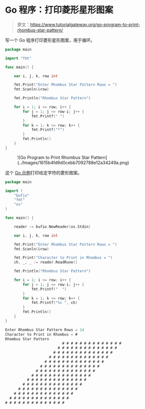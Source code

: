 # Go 程序：打印菱形星形图案

> 原文：<https://www.tutorialgateway.org/go-program-to-print-rhombus-star-pattern/>

写一个 Go 程序打印菱形星形图案，用于循环。

```go
package main

import "fmt"

func main() {

	var i, j, k, row int

	fmt.Print("Enter Rhombus Star Pattern Rows = ")
	fmt.Scanln(&row)

	fmt.Println("Rhombus Star Pattern")

	for i = 1; i <= row; i++ {
		for j = 1; j <= row-i; j++ {
			fmt.Printf(" ")
		}
		for k = 1; k <= row; k++ {
			fmt.Printf("*")
		}
		fmt.Println()
	}
}
```

<figure class="wp-block-image size-large">![Go Program to Print Rhombus Star Pattern](../Images/1615b4fd9d0cebb7092788e12a34249a.png)</figure>

这个 [Go 示例](https://www.tutorialgateway.org/go-programs/)打印给定字符的菱形图案。

```go
package main

import (
	"bufio"
	"fmt"
	"os"
)

func main() {

	reader := bufio.NewReader(os.Stdin)

	var i, j, k, row int

	fmt.Print("Enter Rhombus Star Pattern Rows = ")
	fmt.Scanln(&row)

	fmt.Print("Character to Print in Rhombus = ")
	ch, _, _ := reader.ReadRune()

	fmt.Println("Rhombus Star Pattern")

	for i = 1; i <= row; i++ {
		for j = 1; j <= row-i; j++ {
			fmt.Printf("  ")
		}
		for k = 1; k <= row; k++ {
			fmt.Printf("%c ", ch)
		}
		fmt.Println()
	}
}
```

```go
Enter Rhombus Star Pattern Rows = 14
Character to Print in Rhombus = #
Rhombus Star Pattern
                          # # # # # # # # # # # # # # 
                        # # # # # # # # # # # # # # 
                      # # # # # # # # # # # # # # 
                    # # # # # # # # # # # # # # 
                  # # # # # # # # # # # # # # 
                # # # # # # # # # # # # # # 
              # # # # # # # # # # # # # # 
            # # # # # # # # # # # # # # 
          # # # # # # # # # # # # # # 
        # # # # # # # # # # # # # # 
      # # # # # # # # # # # # # # 
    # # # # # # # # # # # # # # 
  # # # # # # # # # # # # # # 
# # # # # # # # # # # # # # 
```